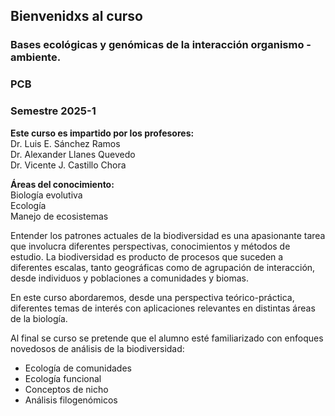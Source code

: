 ## Bienvenidxs al curso 
### Bases ecológicas y genómicas de la interacción organismo - ambiente.

### PCB
### Semestre 2025-1 

**Este curso es impartido por los profesores:** \
Dr. Luis E. Sánchez Ramos \
Dr. Alexander Llanes Quevedo \
Dr. Vicente J. Castillo Chora 

**Áreas del conocimiento:** \
Biología evolutiva \
Ecología \
Manejo de ecosistemas 


Entender los patrones actuales de la biodiversidad es una apasionante tarea que involucra diferentes perspectivas, conocimientos y métodos de estudio. La biodiversidad es producto de procesos que suceden a diferentes escalas, tanto geográficas como de agrupación de interacción, desde individuos y poblaciones a comunidades y biomas.

En este curso abordaremos, desde una perspectiva  teórico-práctica, diferentes temas de interés con aplicaciones relevantes en distintas áreas de la biología.

Al final se curso se pretende que el alumno esté familiarizado con enfoques novedosos de análisis de la biodiversidad:

- Ecología de comunidades
- Ecología funcional
- Conceptos de nicho
- Análisis filogenómicos


